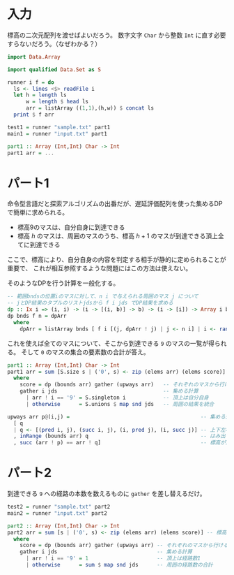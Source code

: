 # 入力

標高の二次元配列を渡せばよいだろう。
数字文字 `Char` から整数 `Int` に直す必要すらないだろう。（なぜわかる？）

```haskell
import Data.Array

import qualified Data.Set as S

runner i f = do
  ls <- lines <$> readFile i
  let h = length ls
      w = length $ head ls
      arr = listArray ((1,1),(h,w)) $ concat ls
  print $ f arr

test1 = runner "sample.txt" part1
main1 = runner "input.txt" part1

part1 :: Array (Int,Int) Char -> Int
part1 arr = ...
```

# パート1

命令型言語だと探索アルゴリズムの出番だが、遅延評価配列を使った集めるDPで簡単に求められる。

- 標高9のマスは、自分自身に到達できる
- 標高 $h$ のマスは、周囲のマスのうち、標高 $h+1$ のマスが到達できる頂上全てに到達できる

ここで、標高により、自分自身の内容を判定する相手が静的に定められることが重要で、
これが相互参照するような問題にはこの方法は使えない。

そのようなDPを行う計算を一般化する。

```haskell
-- 範囲bndsの位置iのマスに対して、n i で与えられる周囲のマス j について
-- jとDP結果のタプルのリストjdsから f i jds でDP結果を求める
dp :: Ix i => (i, i) -> (i -> [(i, b)] -> b) -> (i -> [i]) -> Array i b
dp bnds f n = dpArr
  where
    dpArr = listArray bnds [ f i [(j, dpArr ! j) | j <- n i] | i <- range bnds]
```

これを使えば全てのマスについて、そこから到達できる `9` のマスの一覧が得られる。
そして `0` のマスの集合の要素数の合計が答え。

```haskell
part1 :: Array (Int,Int) Char -> Int
part1 arr = sum [S.size s | ('0', s) <- zip (elems arr) (elems score)] -- 標高0のそれの個数の和
  where
    score = dp (bounds arr) gather (upways arr)   -- それぞれのマスから行ける9のマスの位置集合
    gather i jds                                  -- 集める計算
      | arr ! i == '9' = S.singleton i            -- 頂上は自分自身
      | otherwise      = S.unions $ map snd jds   -- 周囲の結果を統合

upways arr p@(i,j) =                                          -- 集める元のマスリスト
  [ q
  | q <- [(pred i, j), (succ i, j), (i, pred j), (i, succ j)] -- 上下左右に隣接して
  , inRange (bounds arr) q                                    -- はみ出していなくて
  , succ (arr ! p) == arr ! q]                                -- 標高が1大きい
```

# パート2

到達できる `9` への経路の本数を数えるものに `gather` を差し替えるだけ。

```haskell
test2 = runner "sample.txt" part2
main2 = runner "input.txt" part2

part2 :: Array (Int,Int) Char -> Int
part2 arr = sum [s | ('0', s) <- zip (elems arr) (elems score)] -- 標高0の経路数の和
  where
    score = dp (bounds arr) gather (upways arr) -- それぞれのマスから行ける9のマスへの経路数
    gather i jds                                -- 集める計算
      | arr ! i == '9' = 1                      -- 頂上は経路数1
      | otherwise      = sum $ map snd jds      -- 周囲の経路数の合計
```
